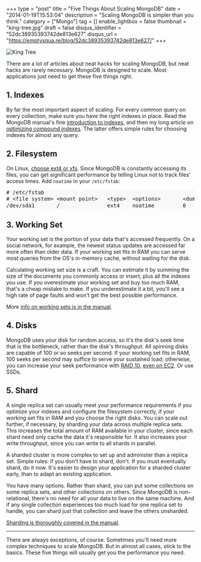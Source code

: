 +++
type = "post"
title = "Five Things About Scaling MongoDB"
date = "2014-01-19T15:53:04"
description = "Scaling MongoDB is simpler than you think."
category = ["Mongo"]
tag = []
enable_lightbox = false
thumbnail = "king-tree.jpg"
draft = false
disqus_identifier = "52dc38935393742de813e627"
disqus_url = "https://emptysqua.re/blog/52dc38935393742de813e627/"
+++

<p><img style="display:block; margin-left:auto; margin-right:auto;" src="king-tree.jpg" alt="King Tree" title="King Tree" /></p>
<p>There are a lot of articles about neat hacks for scaling MongoDB, but neat hacks are rarely necessary. MongoDB is designed to scale. Most applications just need to get these five things right.</p>
<h2 id="1-indexes">1. Indexes</h2>
<p>By far the most important aspect of scaling. For every common query on every collection, make sure you have the right indexes in place. Read the MongoDB manual's fine <a href="http://docs.mongodb.org/manual/core/indexes-introduction/">introduction to indexes</a>, and then my long article on <a href="/optimizing-mongodb-compound-indexes/">optimizing compound indexes</a>. The latter offers simple rules for choosing indexes for almost any query.</p>
<h2 id="2-filesystem">2. Filesystem</h2>
<p>On Linux, <a href="http://docs.mongodb.org/manual/administration/production-notes/#mongodb-on-linux">choose ext4 or xfs</a>. Since MongoDB is constantly accessing its files, you can get significant performance by telling Linux not to track files' access times. Add <code>noatime</code> in your <code>/etc/fstab</code>:</p>
<div class="codehilite" style="background: #f8f8f8"><pre style="line-height: 125%"># /etc/fstab
# &lt;file system&gt; &lt;mount point&gt;   &lt;type&gt;  &lt;options&gt;       &lt;dump&gt;  &lt;pass&gt;
/dev/sda1       /               ext4    noatime         0       0
</pre></div>


<h2 id="3-working-set">3. Working Set</h2>
<p>Your working set is the portion of your data that's accessed frequently. On a social network, for example, the newest status updates are accessed far more often than older data. If your working set fits in RAM you can serve most queries from the OS's in-memory cache, without waiting for the disk.</p>
<p>Calculating working set size is a craft. You can estimate it by summing the size of the documents you commonly access or insert, plus all the indexes you use. If you overestimate your working set and buy too much RAM, that's a cheap mistake to make. If you underestimate it a bit, you'll see a high rate of page faults and won't get the best possible performance.</p>
<p>More <a href="http://docs.mongodb.org/manual/faq/diagnostics/#faq-memory">info on working sets is in the manual</a>.</p>
<h2 id="4-disks">4. Disks</h2>
<p>MongoDB uses your disk for random access, so it's the disk's seek time that is the bottleneck, rather than the disk's throughput. All spinning disks are capable of 100 or so seeks per second. If your working set fits in RAM, 100 seeks per second may suffice to serve your sustained load; otherwise, you can increase your seek performance with <a href="http://en.wikipedia.org/wiki/RAID">RAID 10</a>, <a href="http://docs.aws.amazon.com/AWSEC2/latest/UserGuide/raid-config.html">even on EC2</a>. Or use SSDs.</p>
<h2 id="5-shard">5. Shard</h2>
<p>A single replica set can usually meet your performance requirements if you optimize your indexes and configure the filesystem correctly, if your working set fits in RAM and you choose the right disks. You can scale out further, if necessary, by sharding your data across multiple replica sets. This increases the total amount of RAM available in your cluster, since each shard need only cache the data it's responsible for. It also increases your write throughput, since you can write to all shards in parallel.</p>
<p>A sharded cluster is more complex to set up and administer than a replica set. Simple rules: if you don't have to shard, don't. If you must eventually shard, do it now. It's easier to design your application for a sharded cluster early, than to adapt an existing application.</p>
<p>You have many options. Rather than shard, you can put some collections on some replica sets, and other collections on others. Since MongoDB is non-relational, there's no need for all your data to live on the same machine. And if any single collection experiences too much load for one replica set to handle, you can shard just that collection and leave the others unsharded.</p>
<p><a href="http://docs.mongodb.org/manual/core/sharding-introduction/">Sharding is thoroughly covered in the manual</a>.</p>
<hr />
<p>There are always exceptions, of course. Sometimes you'll need more complex techniques to scale MongoDB. But in almost all cases, stick to the basics. These five things will usually get you the performance you need.</p>
